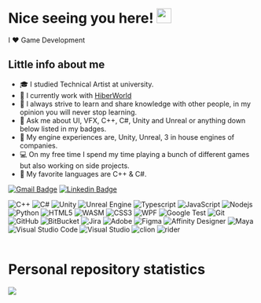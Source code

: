 # Nice seeing you here! <img src="https://raw.githubusercontent.com/aemmadi/aemmadi/master/wave.gif" width="30">

I ❤️ Game Development

## Little info about me

- 🎓  I studied Technical Artist at university.
- 🏢  I currently work with [HiberWorld](https://hiberworld.com/)
- 👯 I always strive to learn and share knowledge with other people, in my opinion you will never stop learning.
- 💬 Ask me about UI, VFX, C++, C#, Unity and Unreal or anything down below listed in my badges.
- 📁 My engine experiences are, Unity, Unreal, 3 in house engines of companies.
- 💻 On my free time I spend my time playing a bunch of different games but also working on side projects.
- 📘 My favorite languages are C++ & C#.

[![Gmail Badge](https://img.shields.io/badge/-jottossonta@gmail.com-c14438?style=flat-square&logo=Gmail&logoColor=white&link=mailto:jottossonta@gmail.com)](mailto:jottossonta@gmail.com)
[![Linkedin Badge](https://img.shields.io/badge/-johancaptnjohn-blue?style=flat-square&logo=Linkedin&logoColor=white&link=https://www.linkedin.com/in/johancaptnjohn/)](https://www.linkedin.com/in/johancaptnjohn/)

![C++](https://img.shields.io/badge/-C++-00599C?style=flat-square&logo=c++)
![C#](https://img.shields.io/badge/-csharp-00599C?style=flat-square&logo=c-sharp)
![Unity](https://img.shields.io/badge/-Unity-black?style=flat-square&logo=unity)
![Unreal Engine](https://img.shields.io/badge/-UnrealEngine-black?style=flat-square&logo=unrealengine)
![Typescript](https://img.shields.io/badge/-Typescript-00599C?style=flat-square&logo=c)
![JavaScript](https://img.shields.io/badge/-JavaScript-black?style=flat-square&logo=javascript)
![Nodejs](https://img.shields.io/badge/-Nodejs-black?style=flat-square&logo=Node.js)
![Python](https://img.shields.io/badge/-Python-black?style=flat-square&logo=Python)
![HTML5](https://img.shields.io/badge/-HTML5-E34F26?style=flat-square&logo=html5&logoColor=white)
![WASM](https://img.shields.io/badge/-WASM-00599C?style=flat-square&logo=wasm)
![CSS3](https://img.shields.io/badge/-CSS3-1572B6?style=flat-square&logo=css3)
![WPF](https://img.shields.io/badge/-WPF-5C2D91?style=flat-square&logo=WPF)
![Google Test](https://img.shields.io/badge/googletest-black?style=flat-square&logo=google-test)
![Git](https://img.shields.io/badge/-Git-black?style=flat-square&logo=git)
![GitHub](https://img.shields.io/badge/-GitHub-181717?style=flat-square&logo=github)
![BitBucket](https://img.shields.io/badge/-BitBucket-darkblue?style=flat-square&logo=bitbucket)
![Jira](https://img.shields.io/badge/-Jira-darkblue?style=flat-square&logo=Jira)
![Adobe](https://img.shields.io/badge/-Adobe-black?style=flat-square&logo=Adobe)
![Figma](https://img.shields.io/badge/-Figma-black?style=flat-square&logo=Figma)
![Affinity Designer](https://img.shields.io/badge/-AffinityDesigner-black?style=flat-square&logo=AffinityDesigner)
![Maya](https://img.shields.io/badge/-Maya-darkblue?style=flat-square&logo=Maya)
![Visual Studio Code](https://img.shields.io/badge/-visualstudiocode-darkblue?style=flat-square&logo=visualstudiocode)
![Visual Studio](https://img.shields.io/badge/-visualstudio-darkblue?style=flat-square&logo=visualstudio)
![clion](https://img.shields.io/badge/-clion-black?style=flat-square&logo=clion)
![rider](https://img.shields.io/badge/-rider-black?style=flat-square&logo=rider)
<br>
<br>
# Personal repository statistics

<p align=left>  
  <img align=center src="https://github-readme-stats.vercel.app/api?username=captnjohn&show_icons=true&theme=dracula&hide_border=true&layout=compact">
</p>




